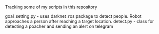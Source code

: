 Tracking some of my scripts in this repository

goal_setting.py - uses darknet_ros package to detect people. Robot approaches a person after reaching a target location.
detect.py - class for detecting a poacher and sending an alert on telegram
